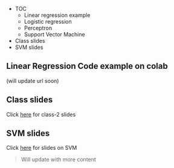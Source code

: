 - TOC
    - Linear regression example
    - Logistic regression
    - Perceptron
    - Support Vector Machine
- Class slides
- SVM slides


## Linear Regression Code example on colab

(will update url soon)

## Class slides

Click [here](2018_08_22_LR-2.pdf) for class-2 slides


## SVM slides

Click [here](svm_tutorial.pdf) for slides on SVM


> Will update with more content